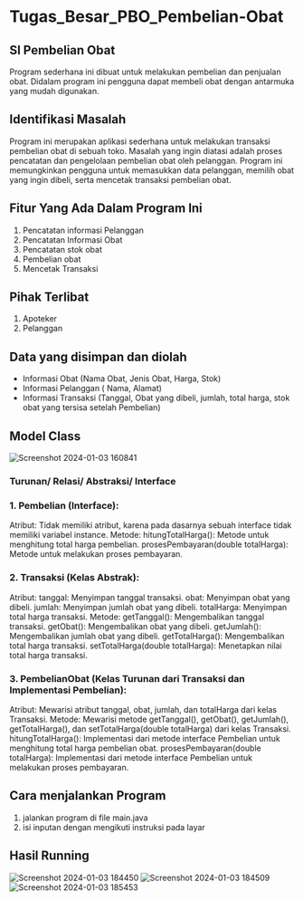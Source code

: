 # Tugas_Besar_PBO_Pembelian-Obat

## SI Pembelian Obat
Program sederhana ini dibuat untuk melakukan pembelian dan penjualan obat. Didalam program ini pengguna dapat membeli obat dengan antarmuka yang mudah digunakan.

## Identifikasi Masalah
Program ini merupakan aplikasi sederhana untuk melakukan transaksi pembelian obat di sebuah toko. Masalah yang ingin diatasi adalah proses pencatatan dan pengelolaan pembelian obat oleh pelanggan. Program ini memungkinkan pengguna untuk memasukkan data pelanggan, memilih obat yang ingin dibeli, serta mencetak transaksi pembelian obat.

## Fitur Yang Ada Dalam Program Ini
1. Pencatatan informasi Pelanggan
2. Pencatatan Informasi Obat
3. Pencatatan stok obat
4. Pembelian obat
5. Mencetak Transaksi

## Pihak Terlibat
1. Apoteker
2. Pelanggan

## Data yang disimpan dan diolah
- Informasi Obat (Nama Obat, Jenis Obat, Harga, Stok)
- Informasi Pelanggan ( Nama, Alamat)
- Informasi Transaksi (Tanggal, Obat yang dibeli, jumlah, total harga, stok obat yang tersisa setelah Pembelian)

## Model Class
![Screenshot 2024-01-03 160841](https://github.com/AZHRaihan/Tugas_Besar_PBO_Pembelian-Obat/assets/145973780/a5b46832-b746-494b-ae1a-afa31aeec3b1)

### Turunan/ Relasi/ Abstraksi/ Interface
### 1. Pembelian (Interface):
Atribut:
Tidak memiliki atribut, karena pada dasarnya sebuah interface tidak memiliki variabel instance.
Metode:
hitungTotalHarga(): Metode untuk menghitung total harga pembelian.
prosesPembayaran(double totalHarga): Metode untuk melakukan proses pembayaran.

### 2. Transaksi (Kelas Abstrak):
Atribut:
tanggal: Menyimpan tanggal transaksi.
obat: Menyimpan obat yang dibeli.
jumlah: Menyimpan jumlah obat yang dibeli.
totalHarga: Menyimpan total harga transaksi.
Metode:
getTanggal(): Mengembalikan tanggal transaksi.
getObat(): Mengembalikan obat yang dibeli.
getJumlah(): Mengembalikan jumlah obat yang dibeli.
getTotalHarga(): Mengembalikan total harga transaksi.
setTotalHarga(double totalHarga): Menetapkan nilai total harga transaksi.

### 3. PembelianObat (Kelas Turunan dari Transaksi dan Implementasi Pembelian):
Atribut:
Mewarisi atribut tanggal, obat, jumlah, dan totalHarga dari kelas Transaksi.
Metode:
Mewarisi metode getTanggal(), getObat(), getJumlah(), getTotalHarga(), dan setTotalHarga(double totalHarga) dari kelas Transaksi.
hitungTotalHarga(): Implementasi dari metode interface Pembelian untuk menghitung total harga pembelian obat.
prosesPembayaran(double totalHarga): Implementasi dari metode interface Pembelian untuk melakukan proses pembayaran.


## Cara menjalankan Program
1. jalankan program di file main.java
2. isi inputan dengan mengikuti instruksi pada layar


## Hasil Running
![Screenshot 2024-01-03 184450](https://github.com/AZHRaihan/Tugas_Besar_PBO_Pembelian-Obat/assets/145973780/d98b16d8-72f4-456b-ba6f-df9d4a44cbcc)
![Screenshot 2024-01-03 184509](https://github.com/AZHRaihan/Tugas_Besar_PBO_Pembelian-Obat/assets/145973780/2f75e93c-3ddc-43f8-ba76-7673eaa1483b)
![Screenshot 2024-01-03 185453](https://github.com/AZHRaihan/Tugas_Besar_PBO_Pembelian-Obat/assets/145973780/0b3ca98a-b4cf-4500-b196-f22f55d08741)
